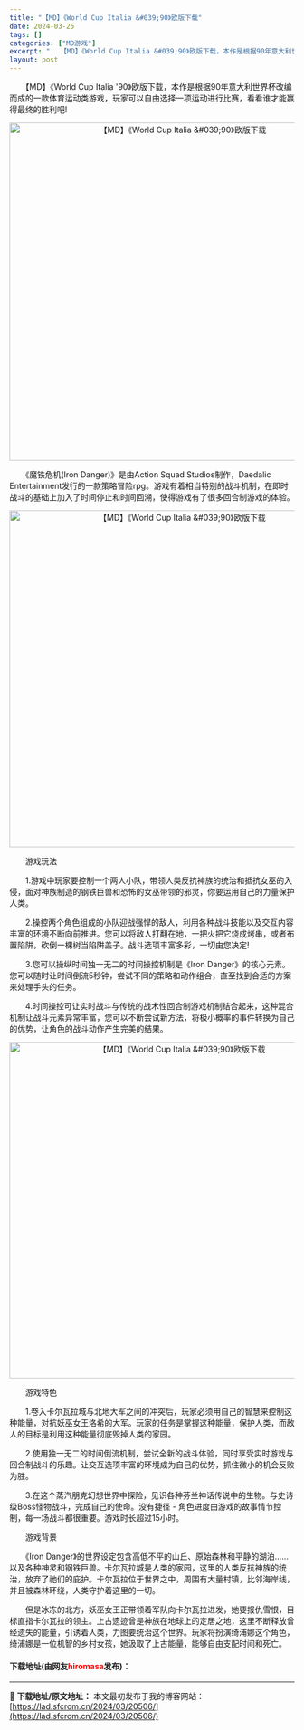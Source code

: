 ```yaml
---
title: "【MD】《World Cup Italia &#039;90》欧版下载"
date: 2024-03-25
tags: []
categories: ["MD游戏"]
excerpt: "　　【MD】《World Cup Italia &#039;90》欧版下载，本作是根据90年意大利世界杯改编而成的一款体育运动类游戏，玩家可以自由选择一项运动进行比赛，看看谁才能赢得最终的胜利吧! 　　《魔铁危机(Iron Danger)》是由Action Squad Studios制作，Daedal&hellip;"
layout: post
---
```


 <p>　　【MD】《World Cup Italia &#39;90》欧版下载，本作是根据90年意大利世界杯改编而成的一款体育运动类游戏，玩家可以自由选择一项运动进行比赛，看看谁才能赢得最终的胜利吧!</p> <p align="center"><img align="" border="0" src="https://lad.sfcrom.cn/wp-content/uploads/2024/03/20240325_6601167966a2e.png" width="597" alt="【MD】《World Cup Italia &amp;#039;90》欧版下载" /></p> <p>　　《魔铁危机(Iron Danger)》是由Action Squad Studios制作，Daedalic Entertainment发行的一款策略冒险rpg。游戏有着相当特别的战斗机制，在即时战斗的基础上加入了时间停止和时间回溯，使得游戏有了很多回合制游戏的体验。</p> <p align="center"><img align="" border="0" src="https://lad.sfcrom.cn/wp-content/uploads/2024/03/20240325_6601167a9d30e.png" width="595" alt="【MD】《World Cup Italia &amp;#039;90》欧版下载" /></p> <p>　　游戏玩法</p> <p>　　1.游戏中玩家要控制一个两人小队，带领人类反抗神族的统治和抵抗女巫的入侵，面对神族制造的钢铁巨兽和恐怖的女巫带领的邪灵，你要运用自己的力量保护人类。</p> <p>　　2.操控两个角色组成的小队迎战强悍的敌人，利用各种战斗技能以及交互内容丰富的环境不断向前推进。您可以将敌人打翻在地，一把火把它烧成烤串，或者布置陷阱，砍倒一棵树当陷阱盖子。战斗选项丰富多彩，一切由您决定!</p> <p>　　3.您可以操纵时间独一无二的时间操控机制是《Iron Danger》的核心元素。您可以随时让时间倒流5秒钟，尝试不同的策略和动作组合，直至找到合适的方案来处理手头的任务。</p> <p>　　4.时间操控可让实时战斗与传统的战术性回合制游戏机制结合起来，这种混合机制让战斗元素异常丰富，您可以不断尝试新方法，将极小概率的事件转换为自己的优势，让角色的战斗动作产生完美的结果。</p> <p align="center"><img align="" border="0" src="https://lad.sfcrom.cn/wp-content/uploads/2024/03/20240325_6601167c1dfe6.png" width="594" alt="【MD】《World Cup Italia &amp;#039;90》欧版下载" /></p> <p>　　游戏特色</p> <p>　　1.卷入卡尔瓦拉城与北地大军之间的冲突后，玩家必须用自己的智慧来控制这种能量，对抗妖巫女王洛希的大军。玩家的任务是掌握这种能量，保护人类，而敌人的目标是利用这种能量彻底毁掉人类的家园。</p> <p>　　2.使用独一无二的时间倒流机制，尝试全新的战斗体验，同时享受实时游戏与回合制战斗的乐趣。让交互选项丰富的环境成为自己的优势，抓住微小的机会反败为胜。</p> <p>　　3.在这个蒸汽朋克幻想世界中探险，见识各种芬兰神话传说中的生物。与史诗级Boss怪物战斗，完成自己的使命。没有捷径 - 角色进度由游戏的故事情节控制，每一场战斗都很重要。游戏时长超过15小时。</p> <p>　　游戏背景</p> <p>　　《Iron Danger》的世界设定包含高低不平的山丘、原始森林和平静的湖泊&hellip;&hellip;以及各种神灵和钢铁巨兽。卡尔瓦拉城是人类的家园，这里的人类反抗神族的统治，放弃了祂们的庇护。卡尔瓦拉位于世界之中，周围有大量村镇，比邻海岸线，并且被森林环绕，人类守护着这里的一切。</p> <p>　　但是冰冻的北方，妖巫女王正带领着军队向卡尔瓦拉进发，她要报仇雪恨，目标直指卡尔瓦拉的领主。上古遗迹曾是神族在地球上的定居之地，这里不断释放曾经遗失的能量，引诱着人类，力图要统治这个世界。玩家将扮演绮浦娜这个角色，绮浦娜是一位机智的乡村女孩，她汲取了上古能量，能够自由支配时间和死亡。</p> <p><h4>下载地址(由网友<font color="red">hiromasa</font>发布)：</h4></p> 

---
📖 **下载地址/原文地址：** 本文最初发布于我的博客网站：[https://lad.sfcrom.cn/2024/03/20506/](https://lad.sfcrom.cn/2024/03/20506/)
